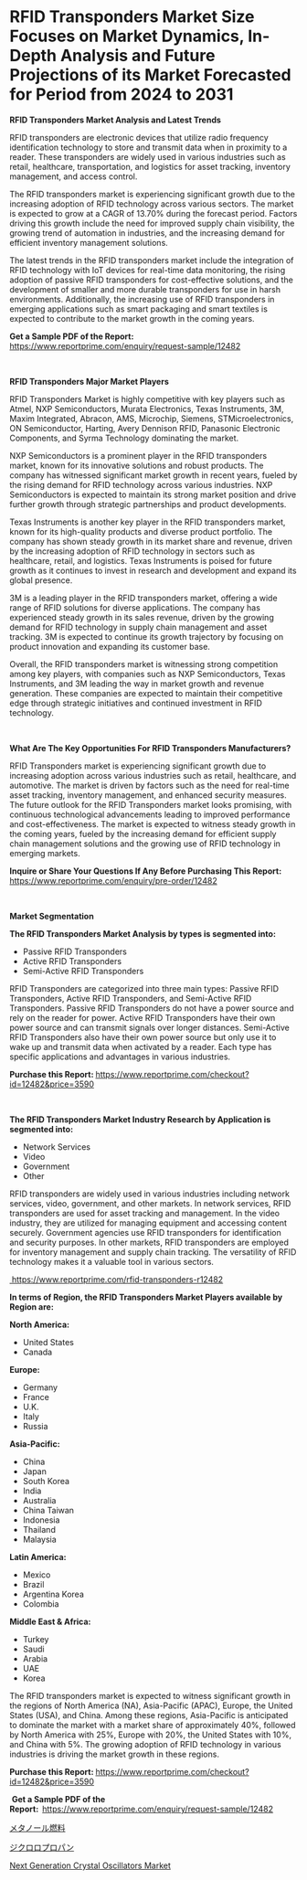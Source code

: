 <p><h1>RFID Transponders Market Size Focuses on Market Dynamics, In-Depth Analysis and Future Projections of its Market Forecasted for Period from 2024 to 2031</h1></p><p><strong>RFID Transponders Market Analysis and Latest Trends</strong></p>
<p><p>RFID transponders are electronic devices that utilize radio frequency identification technology to store and transmit data when in proximity to a reader. These transponders are widely used in various industries such as retail, healthcare, transportation, and logistics for asset tracking, inventory management, and access control.</p><p>The RFID transponders market is experiencing significant growth due to the increasing adoption of RFID technology across various sectors. The market is expected to grow at a CAGR of 13.70% during the forecast period. Factors driving this growth include the need for improved supply chain visibility, the growing trend of automation in industries, and the increasing demand for efficient inventory management solutions.</p><p>The latest trends in the RFID transponders market include the integration of RFID technology with IoT devices for real-time data monitoring, the rising adoption of passive RFID transponders for cost-effective solutions, and the development of smaller and more durable transponders for use in harsh environments. Additionally, the increasing use of RFID transponders in emerging applications such as smart packaging and smart textiles is expected to contribute to the market growth in the coming years.</p></p>
<p><strong>Get a Sample PDF of the Report:&nbsp;</strong> <a href="https://www.reportprime.com/enquiry/request-sample/12482">https://www.reportprime.com/enquiry/request-sample/12482</a></p>
<p>&nbsp;</p>
<p><strong>RFID Transponders Major Market Players</strong></p>
<p><p>RFID Transponders Market is highly competitive with key players such as Atmel, NXP Semiconductors, Murata Electronics, Texas Instruments, 3M, Maxim Integrated, Abracon, AMS, Microchip, Siemens, STMicroelectronics, ON Semiconductor, Harting, Avery Dennison RFID, Panasonic Electronic Components, and Syrma Technology dominating the market.</p><p>NXP Semiconductors is a prominent player in the RFID transponders market, known for its innovative solutions and robust products. The company has witnessed significant market growth in recent years, fueled by the rising demand for RFID technology across various industries. NXP Semiconductors is expected to maintain its strong market position and drive further growth through strategic partnerships and product developments.</p><p>Texas Instruments is another key player in the RFID transponders market, known for its high-quality products and diverse product portfolio. The company has shown steady growth in its market share and revenue, driven by the increasing adoption of RFID technology in sectors such as healthcare, retail, and logistics. Texas Instruments is poised for future growth as it continues to invest in research and development and expand its global presence.</p><p>3M is a leading player in the RFID transponders market, offering a wide range of RFID solutions for diverse applications. The company has experienced steady growth in its sales revenue, driven by the growing demand for RFID technology in supply chain management and asset tracking. 3M is expected to continue its growth trajectory by focusing on product innovation and expanding its customer base.</p><p>Overall, the RFID transponders market is witnessing strong competition among key players, with companies such as NXP Semiconductors, Texas Instruments, and 3M leading the way in market growth and revenue generation. These companies are expected to maintain their competitive edge through strategic initiatives and continued investment in RFID technology.</p></p>
<p>&nbsp;</p>
<p><strong>What Are The Key Opportunities For RFID Transponders Manufacturers?</strong></p>
<p><p>RFID Transponders market is experiencing significant growth due to increasing adoption across various industries such as retail, healthcare, and automotive. The market is driven by factors such as the need for real-time asset tracking, inventory management, and enhanced security measures. The future outlook for the RFID Transponders market looks promising, with continuous technological advancements leading to improved performance and cost-effectiveness. The market is expected to witness steady growth in the coming years, fueled by the increasing demand for efficient supply chain management solutions and the growing use of RFID technology in emerging markets.</p></p>
<p><strong>Inquire or Share Your Questions If Any Before Purchasing This Report:</strong> <a href="https://www.reportprime.com/enquiry/pre-order/12482">https://www.reportprime.com/enquiry/pre-order/12482</a></p>
<p>&nbsp;</p>
<p><strong>Market Segmentation</strong></p>
<p><strong>The RFID Transponders Market Analysis by types is segmented into:</strong></p>
<p><ul><li>Passive RFID Transponders</li><li>Active RFID Transponders</li><li>Semi-Active RFID Transponders</li></ul></p>
<p><p>RFID Transponders are categorized into three main types: Passive RFID Transponders, Active RFID Transponders, and Semi-Active RFID Transponders. Passive RFID Transponders do not have a power source and rely on the reader for power. Active RFID Transponders have their own power source and can transmit signals over longer distances. Semi-Active RFID Transponders also have their own power source but only use it to wake up and transmit data when activated by a reader. Each type has specific applications and advantages in various industries.</p></p>
<p><strong>Purchase this Report:&nbsp;</strong><a href="https://www.reportprime.com/checkout?id=12482&price=3590">https://www.reportprime.com/checkout?id=12482&price=3590</a></p>
<p>&nbsp;</p>
<p><strong>The RFID Transponders Market Industry Research by Application is segmented into:</strong></p>
<p><ul><li>Network Services</li><li>Video</li><li>Government</li><li>Other</li></ul></p>
<p><p>RFID transponders are widely used in various industries including network services, video, government, and other markets. In network services, RFID transponders are used for asset tracking and management. In the video industry, they are utilized for managing equipment and accessing content securely. Government agencies use RFID transponders for identification and security purposes. In other markets, RFID transponders are employed for inventory management and supply chain tracking. The versatility of RFID technology makes it a valuable tool in various sectors.</p></p>
<p><a href="https://www.reportprime.com/rfid-transponders-r12482">&nbsp;https://www.reportprime.com/rfid-transponders-r12482</a></p>
<p><strong>In terms of Region, the RFID Transponders Market Players available by Region are:</strong></p>
<p>
    <p> <strong> North America: </strong>
        <ul>
            <li>United States</li>
            <li>Canada</li>
        </ul>
        </p> 
    <p> <strong> Europe: </strong>
        <ul>
            <li>Germany</li>
            <li>France</li>
            <li>U.K.</li>
            <li>Italy</li>
            <li>Russia</li>
        </ul>
        </p> 
    <p> <strong> Asia-Pacific: </strong>
        <ul>
            <li>China</li>
            <li>Japan</li>
            <li>South Korea</li>
            <li>India</li>
            <li>Australia</li>
            <li>China Taiwan</li>
            <li>Indonesia</li>
            <li>Thailand</li>
            <li>Malaysia</li>
        </ul>
        </p> 
    <p> <strong> Latin America: </strong>
        <ul>
            <li>Mexico</li>
            <li>Brazil</li>
            <li>Argentina Korea</li>
            <li>Colombia</li>
        </ul>
        </p> 
    <p> <strong> Middle East & Africa: </strong>
        <ul>
            <li>Turkey</li>
            <li>Saudi</li>
            <li>Arabia</li>
            <li>UAE</li>
            <li>Korea</li>
        </ul>
    </p>
    </p>
<p><p>The RFID transponders market is expected to witness significant growth in the regions of North America (NA), Asia-Pacific (APAC), Europe, the United States (USA), and China. Among these regions, Asia-Pacific is anticipated to dominate the market with a market share of approximately 40%, followed by North America with 25%, Europe with 20%, the United States with 10%, and China with 5%. The growing adoption of RFID technology in various industries is driving the market growth in these regions.</p></p>
<p><strong>Purchase this Report: </strong><a href="https://www.reportprime.com/checkout?id=12482&price=3590">https://www.reportprime.com/checkout?id=12482&price=3590</a></p>
<p>&nbsp;<strong>Get a Sample PDF of the Report:&nbsp;&nbsp;</strong><a href="https://www.reportprime.com/enquiry/request-sample/12482">https://www.reportprime.com/enquiry/request-sample/12482</a></p>
<p><strong></strong></p>
<p><p><a href="https://github.com/NikitaBruen/Market-Research-Report-List-1/blob/main/180328970786.md">メタノール燃料</a></p><p><a href="https://github.com/RudySimonis2023/Market-Research-Report-List-1/blob/main/360144770785.md">ジクロロプロパン</a></p><p><a href="https://view.publitas.com/reportprime-1/next-generation-crystal-oscillators-market-size-market-outlook-and-market-forecast-2024-to-2031/">Next Generation Crystal Oscillators Market</a></p></p>